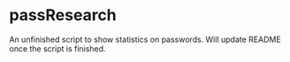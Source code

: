# passResearch

An unfinished script to show statistics on passwords. Will update README once the script is finished.
